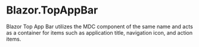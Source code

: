 # Blazor.TopAppBar
Blazor Top App Bar utilizes the MDC component of the same name and acts as a container for items such as application title, navigation icon, and action items.
